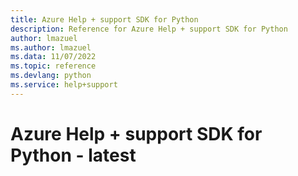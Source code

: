 ```yaml
---
title: Azure Help + support SDK for Python
description: Reference for Azure Help + support SDK for Python
author: lmazuel
ms.author: lmazuel
ms.data: 11/07/2022
ms.topic: reference
ms.devlang: python
ms.service: help+support
---
```

# Azure Help + support SDK for Python - latest

